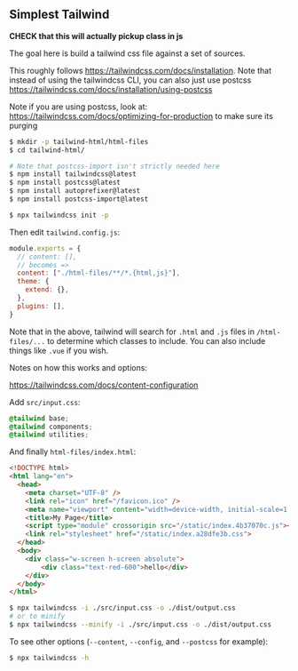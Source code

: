 ## Simplest Tailwind

**CHECK that this will actually pickup class in js**

The goal here is build a tailwind css file against a set of sources.

This roughly follows <https://tailwindcss.com/docs/installation>.
Note that instead of using the tailwindcss CLI, you can also just use postcss
<https://tailwindcss.com/docs/installation/using-postcss>

Note if you are using postcss, look at:
https://tailwindcss.com/docs/optimizing-for-production
to make sure its purging


```sh
$ mkdir -p tailwind-html/html-files
$ cd tailwind-html/

# Note that postcss-import isn't strictly needed here
$ npm install tailwindcss@latest
$ npm install postcss@latest
$ npm install autoprefixer@latest
$ npm install postcss-import@latest

$ npx tailwindcss init -p
```

Then edit `tailwind.config.js`:

```js
module.exports = {
  // content: [],
  // becomes =>
  content: ["./html-files/**/*.{html,js}"],
  theme: {
    extend: {},
  },
  plugins: [],
}
```

Note that in the above, tailwind will search for `.html` and `.js` files in `/html-files/...`
to determine which classes to include. You can also include things like `.vue` if you wish.

Notes on how this works and options:

https://tailwindcss.com/docs/content-configuration

Add `src/input.css`:

```css
@tailwind base;
@tailwind components;
@tailwind utilities;
```

And finally `html-files/index.html`:

```html
<!DOCTYPE html>
<html lang="en">
  <head>
    <meta charset="UTF-8" />
    <link rel="icon" href="/favicon.ico" />
    <meta name="viewport" content="width=device-width, initial-scale=1.0" />
    <title>My Page</title>
    <script type="module" crossorigin src="/static/index.4b37070c.js"></script>
    <link rel="stylesheet" href="/static/index.a28dfe3b.css">
  </head>
  <body>
    <div class="w-screen h-screen absolute">
        <div class="text-red-600">hello</div>
    </div>
  </body>
</html>
```

```sh
$ npx tailwindcss -i ./src/input.css -o ./dist/output.css
# or to minify
$ npx tailwindcss --minify -i ./src/input.css -o ./dist/output.css
```

To see other options (`--content`, `--config`, and `--postcss` for example):

```sh
$ npx tailwindcss -h
```
